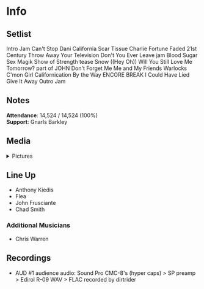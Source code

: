 # Info

## Setlist

Intro Jam
Can't Stop
Dani California
Scar Tissue
Charlie
Fortune Faded
21st Century
Throw Away Your Television
Don't You Ever Leave jam
Blood Sugar Sex Magik
Show of Strength tease
Snow ((Hey Oh))
Will You Still Love Me Tomorrow? part of JOHN
Don't Forget Me
Me and My Friends
Warlocks
C'mon Girl
Californication
By the Way
ENCORE BREAK
I Could Have Lied
Give It Away
Outro Jam

## Notes

**Attendance**: 14,524 / 14,524 (100%)
<br>
**Support**: Gnarls Barkley

## Media 

<details>
  <summary>Pictures</summary>
  <!--<img alt="Setlist" title="Setlist" src="_.jpg" height="200" />
  <img alt="Clipping" title="Clipping" src="_.jpg" height="200" />
  <img alt="Flyer" title="Flyer" src="_.jpg" height="200" />-->
</details>

## Line Up

* Anthony Kiedis
* Flea
* John Frusciante
* Chad Smith

### Additional Musicians

* Chris Warren

## Recordings

* AUD #1 audience audio: Sound Pro CMC-8's (hyper caps) > SP preamp > Edirol R-09 WAV > FLAC recorded by dirtrider
